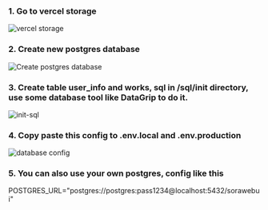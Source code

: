 ### 1. Go to vercel storage
![vercel storage](https://sorawebui.com/vercel/1.jpg)

### 2. Create new postgres database
![Create postgres database](https://sorawebui.com/vercel/2.jpg)

### 3. Create table user_info and works, sql in /sql/init directory, use some database tool like DataGrip to do it.
![init-sql](https://sorawebui.com/vercel/init-sql.jpg)

### 4. Copy paste this config to .env.local and .env.production
![database config](https://sorawebui.com/vercel/3.jpg)

### 5. You can also use your own postgres, config like this
POSTGRES_URL="postgres://postgres:pass1234@localhost:5432/sorawebui"
